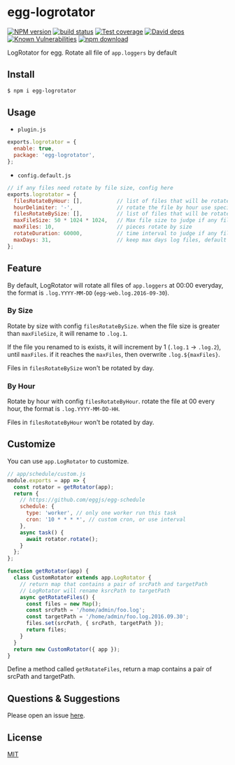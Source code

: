 # egg-logrotator

[![NPM version][npm-image]][npm-url]
[![build status][travis-image]][travis-url]
[![Test coverage][codecov-image]][codecov-url]
[![David deps][david-image]][david-url]
[![Known Vulnerabilities][snyk-image]][snyk-url]
[![npm download][download-image]][download-url]

[npm-image]: https://img.shields.io/npm/v/egg-logrotator.svg?style=flat-square
[npm-url]: https://npmjs.org/package/egg-logrotator
[travis-image]: https://img.shields.io/travis/eggjs/egg-logrotator.svg?style=flat-square
[travis-url]: https://travis-ci.org/eggjs/egg-logrotator
[codecov-image]: https://img.shields.io/codecov/c/github/eggjs/egg-logrotator.svg?style=flat-square
[codecov-url]: https://codecov.io/github/eggjs/egg-logrotator?branch=master
[david-image]: https://img.shields.io/david/eggjs/egg-logrotator.svg?style=flat-square
[david-url]: https://david-dm.org/eggjs/egg-logrotator
[snyk-image]: https://snyk.io/test/npm/egg-logrotator/badge.svg?style=flat-square
[snyk-url]: https://snyk.io/test/npm/egg-logrotator
[download-image]: https://img.shields.io/npm/dm/egg-logrotator.svg?style=flat-square
[download-url]: https://npmjs.org/package/egg-logrotator

LogRotator for egg. Rotate all file of `app.loggers` by default

## Install

```bash
$ npm i egg-logrotator
```

## Usage


- `plugin.js`

```js
exports.logrotator = {
  enable: true,
  package: 'egg-logrotator',
};
```

- `config.default.js`

```js
// if any files need rotate by file size, config here
exports.logrotator = {
  filesRotateByHour: [],           // list of files that will be rotated by hour
  hourDelimiter: '-',              // rotate the file by hour use specified delimiter
  filesRotateBySize: [],           // list of files that will be rotated by size
  maxFileSize: 50 * 1024 * 1024,   // Max file size to judge if any file need rotate
  maxFiles: 10,                    // pieces rotate by size
  rotateDuration: 60000,           // time interval to judge if any file need rotate
  maxDays: 31,                     // keep max days log files, default is `31`. Set `0` to keep all logs
};
```

## Feature

By default, LogRotator will rotate all files of `app.loggers` at 00:00 everyday, the format is `.log.YYYY-MM-DD` (`egg-web.log.2016-09-30`).

### By Size

Rotate by size with config `filesRotateBySize`. when the file size is greater than `maxFileSize`, it will rename to `.log.1`.

If the file you renamed to is exists, it will increment by 1 (`.log.1` -> `.log.2`), until `maxFiles`. if it reaches the `maxFiles`, then overwrite `.log.${maxFiles}`.

Files in `filesRotateBySize` won't be rotated by day.

### By Hour

Rotate by hour with config `filesRotateByHour`. rotate the file at 00 every hour, the format is `.log.YYYY-MM-DD-HH`.

Files in `filesRotateByHour` won't be rotated by day.

## Customize

You can use `app.LogRotator` to customize.

```js
// app/schedule/custom.js
module.exports = app => {
  const rotator = getRotator(app);
  return {
    // https://github.com/eggjs/egg-schedule
    schedule: {
      type: 'worker', // only one worker run this task
      cron: '10 * * * *', // custom cron, or use interval
    },
    async task() {
      await rotator.rotate();
    }
  };
};

function getRotator(app) {
  class CustomRotator extends app.LogRotator {
    // return map that contains a pair of srcPath and targetPath
    // LogRotator will rename ksrcPath to targetPath
    async getRotateFiles() {
      const files = new Map();
      const srcPath = '/home/admin/foo.log';
      const targetPath = '/home/admin/foo.log.2016.09.30';
      files.set(srcPath, { srcPath, targetPath });
      return files;
    }
  }
  return new CustomRotator({ app });
}
```

Define a method called `getRotateFiles`, return a map contains a pair of srcPath and targetPath.

## Questions & Suggestions

Please open an issue [here](https://github.com/eggjs/egg/issues).

## License

[MIT](https://github.com/eggjs/egg-logrotator/blob/master/LICENSE)
